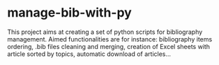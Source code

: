 # manage-bib-with-py
This project aims at creating a set of python scripts for bibliography management. Aimed functionalities are for instance: bibliography items ordering, .bib files cleaning and merging, creation of Excel sheets with article sorted by topics, automatic download of articles...
